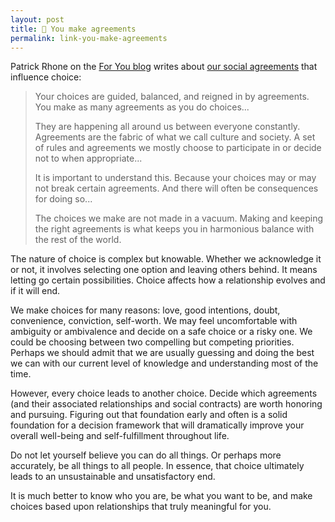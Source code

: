 ```yaml
---
layout: post
title: 🔗 You make agreements
permalink: link-you-make-agreements
---
```


Patrick Rhone on the [For You blog](https://foryou.micro.blog/) writes about [our social agreements](https://foryou.micro.blog/2023/10/16/you-make-agreements.html) that influence choice:

> Your choices are guided, balanced, and reigned in by agreements. You make as many agreements as you do choices...
>
> They are happening all around us between everyone constantly. Agreements are the fabric of what we call culture and society. A set of rules and agreements we mostly choose to participate in or decide not to when appropriate...
>
> It is important to understand this. Because your choices may or may not break certain agreements. And there will often be consequences for doing so...
>
> The choices we make are not made in a vacuum. Making and keeping the right agreements is what keeps you in harmonious balance with the rest of the world.

The nature of choice is complex but knowable. Whether we acknowledge it or not, it involves selecting one option and leaving others behind. It means letting go certain possibilities. Choice affects how a relationship evolves and if it will end.

We make choices for many reasons: love, good intentions, doubt, convenience, conviction, self-worth. We may feel uncomfortable with ambiguity or ambivalence and decide on a safe choice or a risky one. We could be choosing between two compelling but competing priorities. Perhaps we should admit that we are usually guessing and doing the best we can with our current level of knowledge and understanding most of the time.

However, every choice leads to another choice. Decide which agreements (and their associated relationships and social contracts) are worth honoring and pursuing. Figuring out that foundation early and often is a solid foundation for a decision framework that will dramatically improve your overall well-being and self-fulfillment throughout life.

Do not let yourself believe you can do all things. Or perhaps more accurately, be all things to all people. In essence, that choice ultimately leads to an unsustainable and unsatisfactory end.

It is much better to know who you are, be what you want to be, and make choices based upon relationships that truly meaningful for you.
